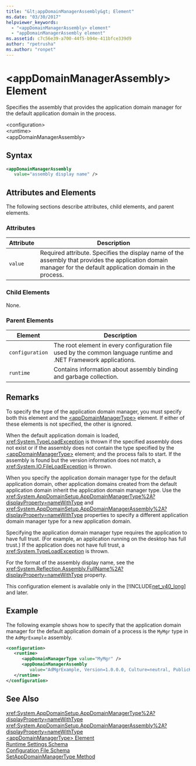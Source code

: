 ```yaml
---
title: "&lt;appDomainManagerAssembly&gt; Element"
ms.date: "03/30/2017"
helpviewer_keywords: 
  - "<appDomainManagerAssembly> element"
  - "appDomainManagerAssembly element"
ms.assetid: c7c56e39-a700-44f5-b94e-411bfce339d9
author: "rpetrusha"
ms.author: "ronpet"
---
```

# &lt;appDomainManagerAssembly&gt; Element
Specifies the assembly that provides the application domain manager for the default application domain in the process.  

 \<configuration>  
\<runtime>  
\<appDomainManagerAssembly>  

## Syntax  

```xml  
<appDomainManagerAssembly   
   value="assembly display name" />  
```  

## Attributes and Elements  
 The following sections describe attributes, child elements, and parent elements.  

### Attributes  


|Attribute|Description|  
|---------------|-----------------|  
|`value`|Required attribute. Specifies the display name of the assembly that provides the application domain manager for the default application domain in the process.|  

### Child Elements  
 None.  

### Parent Elements  


|Element|Description|  
|-------------|-----------------|  
|`configuration`|The root element in every configuration file used by the common language runtime and .NET Framework applications.|  
|`runtime`|Contains information about assembly binding and garbage collection.|  

## Remarks  
 To specify the type of the application domain manager, you must specify both this element and the [\<appDomainManagerType>](../../../../../docs/framework/configure-apps/file-schema/runtime/appdomainmanagertype-element.md) element. If either of these elements is not specified, the other is ignored.  

 When the default application domain is loaded, <xref:System.TypeLoadException> is thrown if the specified assembly does not exist or if the assembly does not contain the type specified by the [\<appDomainManagerType>](../../../../../docs/framework/configure-apps/file-schema/runtime/appdomainmanagertype-element.md) element; and the process fails to start. If the assembly is found but the version information does not match, a <xref:System.IO.FileLoadException> is thrown.  

 When you specify the application domain manager type for the default application domain, other application domains created from the default application domain inherit the application domain manager type. Use the <xref:System.AppDomainSetup.AppDomainManagerType%2A?displayProperty=nameWithType> and <xref:System.AppDomainSetup.AppDomainManagerAssembly%2A?displayProperty=nameWithType> properties to specify a different application domain manager type for a new application domain.  

 Specifying the application domain manager type requires the application to have full trust. (For example, an application running on the desktop has full trust.) If the application does not have full trust, a <xref:System.TypeLoadException> is thrown.  

 For the format of the assembly display name, see the <xref:System.Reflection.Assembly.FullName%2A?displayProperty=nameWithType> property.  

 This configuration element is available only in the [!INCLUDE[net_v40_long](../../../../../includes/net-v40-long-md.md)] and later.  

## Example  
 The following example shows how to specify that the application domain manager for the default application domain of a process is the `MyMgr` type in the `AdMgrExample` assembly.  

```xml  
<configuration>  
   <runtime>  
      <appDomainManagerType value="MyMgr" />  
      <appDomainManagerAssembly   
         value="AdMgrExample, Version=1.0.0.0, Culture=neutral, PublicKeyToken=6856bccf150f00b3" />  
   </runtime>  
</configuration>  
```  

## See Also  
 <xref:System.AppDomainSetup.AppDomainManagerType%2A?displayProperty=nameWithType>  
 <xref:System.AppDomainSetup.AppDomainManagerAssembly%2A?displayProperty=nameWithType>  
 [\<appDomainManagerType> Element](../../../../../docs/framework/configure-apps/file-schema/runtime/appdomainmanagertype-element.md)  
 [Runtime Settings Schema](../../../../../docs/framework/configure-apps/file-schema/runtime/index.md)  
 [Configuration File Schema](../../../../../docs/framework/configure-apps/file-schema/index.md)  
 [SetAppDomainManagerType Method](../../../../../docs/framework/unmanaged-api/hosting/iclrcontrol-setappdomainmanagertype-method.md)
